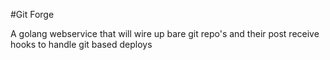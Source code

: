 #Git Forge

A golang webservice that will wire up bare git repo's and their post receive hooks to handle git based deploys
